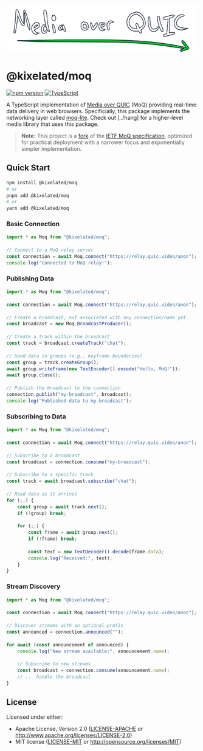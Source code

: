 <p align="center">
	<img height="128px" src="https://github.com/kixelated/moq/blob/main/.github/logo.svg" alt="Media over QUIC">
</p>

# @kixelated/moq

[![npm version](https://img.shields.io/npm/v/@kixelated/moq)](https://www.npmjs.com/package/@kixelated/moq)
[![TypeScript](https://img.shields.io/badge/TypeScript-ready-blue.svg)](https://www.typescriptlang.org/)

A TypeScript implementation of [Media over QUIC](https://quic.video/) (MoQ) providing real-time data delivery in web browsers.
Specificially, this package implements the networking layer called [moq-lite](https://quic.video/blog/moq-lite).
Check out [../hang] for a higher-level media library that uses this package.

> **Note:** This project is a [fork](https://quic.video/blog/transfork) of the [IETF MoQ specification](https://datatracker.ietf.org/group/moq/documents/), optimized for practical deployment with a narrower focus and exponentially simpler implementation.

## Quick Start

```bash
npm install @kixelated/moq
# or
pnpm add @kixelated/moq
# or
yarn add @kixelated/moq
```

### Basic Connection

```typescript
import * as Moq from "@kixelated/moq";

// Connect to a MoQ relay server
const connection = await Moq.connect("https://relay.quic.video/anon");
console.log("Connected to MoQ relay!");
```

### Publishing Data

```typescript
import * as Moq from "@kixelated/moq";

const connection = await Moq.connect("https://relay.quic.video/anon");

// Create a broadcast, not associated with any connection/name yet.
const broadcast = new Moq.BroadcastProducer();

// Create a track within the broadcast
const track = broadcast.createTrack("chat");

// Send data in groups (e.g., keyframe boundaries)
const group = track.createGroup();
await group.writeFrame(new TextEncoder().encode("Hello, MoQ!"));
await group.close();

// Publish the broadcast to the connection
connection.publish("my-broadcast", broadcast);
console.log("Published data to my-broadcast");
```

### Subscribing to Data

```typescript
import * as Moq from "@kixelated/moq";

const connection = await Moq.connect("https://relay.quic.video/anon");

// Subscribe to a broadcast
const broadcast = connection.consume("my-broadcast");

// Subscribe to a specific track
const track = await broadcast.subscribe("chat");

// Read data as it arrives
for (;;) {
	const group = await track.next();
	if (!group) break;

	for (;;) {
		const frame = await group.next();
		if (!frame) break;

        const text = new TextDecoder().decode(frame.data);
        console.log("Received:", text);
    }
}
```

### Stream Discovery

```typescript
import * as Moq from "@kixelated/moq";

const connection = await Moq.connect("https://relay.quic.video/anon");

// Discover streams with an optional prefix
const announced = connection.announced("");

for await (const announcement of announced) {
    console.log("New stream available:", announcement.name);

    // Subscribe to new streams
    const broadcast = connection.consume(announcement.name);
    // ... handle the broadcast
}
```

## License

Licensed under either:

-   Apache License, Version 2.0 ([LICENSE-APACHE](LICENSE-APACHE) or http://www.apache.org/licenses/LICENSE-2.0)
-   MIT license ([LICENSE-MIT](LICENSE-MIT) or http://opensource.org/licenses/MIT)
